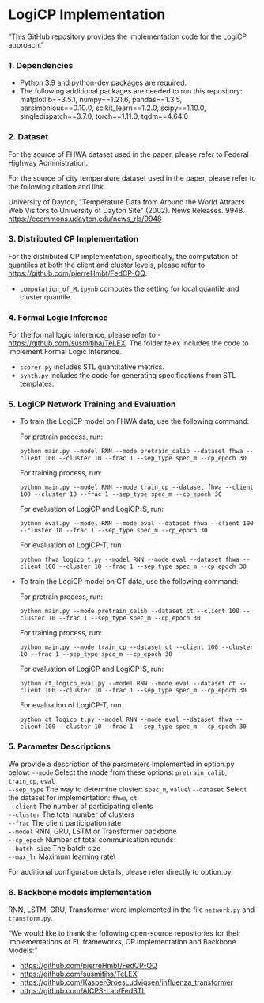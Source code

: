 LogiCP Implementation 
===============

“This GitHub repository provides the implementation code for the LogiCP approach.”


### 1. Dependencies
- Python 3.9 and python-dev packages are required. 
- The following additional packages are needed to run this repository: 
matplotlib==3.5.1, numpy==1.21.6, pandas==1.3.5, parsimonious==0.10.0, scikit_learn==1.2.0, scipy==1.10.0, singledispatch==3.7.0, torch==1.11.0, tqdm==4.64.0

<!-- ### 2. Data Preprocessing 
- The script `dataset.py` included in the `data_preprocessing` folder can be run for preprocessing the FHWA dataset. The user can use the command `python dataset.py` to generate the training dataset.  -->

<!-- ### 3. Specification Inference 
- The folder telex includes the code needed for specification inference, where `scorer.py` includes STL metrics and the implementations of Equation 3 defined in the text. 
Additionally, `synth.py` includes the code for generating specifications from STL templates.  -->
### 2. Dataset 
For the source of FHWA dataset used in the paper, please refer to Federal Highway Administration. 

For the source of city temperature dataset used in the paper, please refer to the following citation and link.

University of Dayton, "Temperature Data from Around the World Attracts Web Visitors to University of Dayton Site" (2002). News
Releases. 9948.
https://ecommons.udayton.edu/news_rls/9948

### 3. Distributed CP Implementation

For the distributed CP implementation, specifically, the computation of quantiles at both the client and cluster levels, please refer to https://github.com/pierreHmbt/FedCP-QQ.

- `computation_of_M.ipynb` computes the setting for local quantile and cluster quantile. 

### 4. Formal Logic Inference 

For the formal logic inference, please refer to - https://github.com/susmitjha/TeLEX. The folder telex includes the code to implement Formal Logic Inference.

- `scorer.py` includes STL quantitative metrics.
- `synth.py` includes the code for generating specifications from STL templates. 


### 5. LogiCP Network Training and Evaluation 
- To train the LogiCP model on FHWA data, use the following command: 

    For pretrain process, run: 
    ```
    python main.py --model RNN --mode pretrain_calib --dataset fhwa --client 100 --cluster 10 --frac 1 --sep_type spec_m --cp_epoch 30
    ```

    For training process, run:
    ```
    python main.py --model RNN --mode train_cp --dataset fhwa --client 100 --cluster 10 --frac 1 --sep_type spec_m --cp_epoch 30
    ```

    For evaluation of LogiCP and LogiCP-S, run: 
    ```
    python eval.py --model RNN --mode eval --dataset fhwa --client 100 --cluster 10 --frac 1 --sep_type spec_m --cp_epoch 30
    ```

    For evaluation of LogiCP-T, run 
    ```
    python fhwa_logicp_t.py --model RNN --mode eval --dataset fhwa --client 100 --cluster 10 --frac 1 --sep_type spec_m --cp_epoch 30
    ```

- To train the LogiCP model on CT data, use the following command: 

    For pretrain process, run: 
    ```
    python main.py --mode pretrain_calib --dataset ct --client 100 --cluster 10 --frac 1 --sep_type spec_m --cp_epoch 30
    ```

    For training process, run:
    ```
    python main.py --mode train_cp --dataset ct --client 100 --cluster 10 --frac 1 --sep_type spec_m --cp_epoch 30
    ```

    For evaluation of LogiCP and LogiCP-S, run: 
    ```
    python ct_logicp_eval.py --model RNN --mode eval --dataset ct --client 100 --cluster 10 --frac 1 --sep_type spec_m --cp_epoch 30
    ```

    For evaluation of LogiCP-T, run 
    ```
    python ct_logicp_t.py --model RNN --mode eval --dataset fhwa --client 100 --cluster 10 --frac 1 --sep_type spec_m --cp_epoch 30
    ```

### 5. Parameter Descriptions
We provide a description of the parameters implemented in option.py below:
`--mode` Select the mode from these options: `pretrain_calib`, `train_cp`, `eval`\
`--sep_type` The way to determine cluster: `spec_m`, `value`\ 
`--dataset` Select the dataset for implementation: `fhwa`, `ct`\
`--client` The number of participating clients \
`--cluster` The total number of clusters \
`--frac` The client participation rate\
`--model` RNN, GRU, LSTM or Transformer backbone\
`--cp_epoch` Number of total communication rounds\
`--batch_size` The batch size\
`--max_lr` Maximum learning rate\

For additional configuration details, please refer directly to option.py.
<!-- 
### 6. Baseline Network Training and Evaluation 
- To train the FedAvg model on FHWA data, use the following command: 

    For training process, run:
    ```
    python main_fedavg.py --method FedAvg --mode train --dataset fhwa --client 50 --cluster 5 --frac 1 --epoch 30
    ```
    For evaluation, run: 
    ```
    python eval.py --method FedAvg --mode eval --dataset fhwa --client 50 --cluster 5 --frac 1 --epoch 30
    ```

- To train the IFCA model on FHWA data, use the following command: 

    For training process, run:
    ```
    python main_ifca_ori.py --method IFCA --mode train --dataset fhwa --client 50 --cluster 5 --frac 1 --epoch 30
    ```
    For evaluation, run: 
    ```
    python eval.py --method IFCA --mode eval --dataset fhwa --client 50 --cluster 5 --frac 1 --epoch 30
    ```

- To train the CP-IFCA model on FHWA data, use the following command: 

    For training process, run:
    ```
    python main_ifca_ori.py --method CP-IFCA --mode train --dataset fhwa --client 50 --cluster 5 --sep_type value --frac 1 --epoch 30
    ```
    For evaluation, run: 
    ```
    python eval.py --method CP-IFCA --mode eval --dataset fhwa --client 50 --cluster 5 --frac 1 --sep_type value --epoch 30
    ```

- To train the FedSTL model on FHWA data, use the following command: 

    For training process, run:
    ```
    python main_fedstl.py --method FedSTL --mode train-logic --dataset fhwa --client 50 --cluster 5 --frac 1 --cp_epoch 30
    ```

    For evaluation, run: 
    ```
    python eval.py --method FedSTL --mode eval --dataset fhwa --client 50 --cluster 5 --frac 1 --cp_epoch 30
    ``` -->

### 6. Backbone models implementation
RNN, LSTM, GRU, Transformer were implemented in the file `network.py` and `transform.py`. 




“We would like to thank the following open-source repositories for their implementations of FL frameworks, CP implementation and Backbone Models:”

- https://github.com/pierreHmbt/FedCP-QQ
- https://github.com/susmitjha/TeLEX 
- https://github.com/KasperGroesLudvigsen/influenza_transformer 
- https://github.com/AICPS-Lab/FedSTL